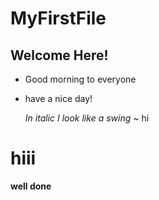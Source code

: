 # MyFirstFile
## Welcome Here!
* Good morning to everyone
* have a nice day!
  
  *In italic I look like a swing*
  ~ hi
  
<h1> hiii</h1>

<strong>well done</strong>
